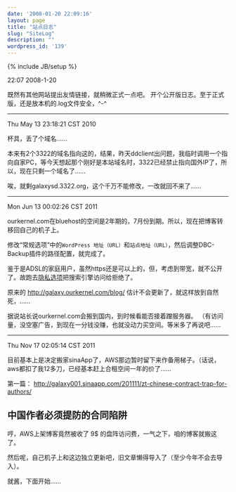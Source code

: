 ```yaml
---
date: '2008-01-20 22:09:16'
layout: page
title: "站点日志"
slug: "SiteLog"
description: ""
wordpress_id: '139'
---
```

{% include JB/setup %}

22:07 2008-1-20

既然有其他网站提出友情链接，就稍微正式一点吧。
开个公开版日志。至于正式版，还是放本机的.log文件安全，^-^


* * *


Thu May 13 23:18:21 CST 2010

杯具，丢了个域名……

本来有2个3322的域名指向这的，结果，昨天ddclient出问题，我临时调用一个指向自家PC，等今天想起那个刚好是本站域名时，3322已经禁止指向国外IP了，所以，现在只剩一个域名了……

唉，就剩galaxysd.3322.org，这个千万不能修改，一改就回不来了……


* * *


Mon Jun 13 00:02:26 CST 2011

ourkernel.com在bluehost的空间是2年期的，7月份到期。所以，现在把博客转移回自己的机子上。

修改“常规选项”中的`WordPress 地址（URL）`和`站点地址（URL）`，然后调整DBC-Backup插件的路径配置，就完成了。

鉴于是ADSL的家庭用户，虽然https还是可以上的，但，考虑到带宽，就不公开了。故跑去[隐私选项](/blog/wp-admin/options-privacy.php)把搜索引擎访问给拒绝了。

原来的 http://galaxy.ourkernel.com/blog/ 估计不会更新了，就这样放到自然死，……

据说站长说ourkernel.com会搬到国内，到时候看能否接着蹭服务器。
（有访问量，没空塞广告，到现在一分钱没赚，也就没动力买空间。等米多了再说吧……



* * *



Thu Nov 17 02:05:14 CST 2011

目前基本上是决定搬家sinaApp了，AWS那边暂时留下来作备用梯子。（话说，aws都扣了我12多刀，已经基本赶上合租空间一年的价了……

第一篇：
http://galaxy001.sinaapp.com/201111/zt-chinese-contract-trap-for-authors/


## 中国作者必须提防的合同陷阱


哼，AWS上架博客竟然被收了 9$ 的盘阵访问费，一气之下，咱的博客就搬这了。

然后呢，自己机子上和这边独立更新吧，旧文章懒得导入了（至少今年不会去导入）。

就酱，下面开始……


